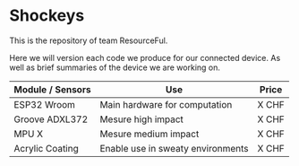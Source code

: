 # Shockeys

This is the repository of team ResourceFul. 

Here we will version each code we produce for our connected device. As well as brief summaries of the device we are working on. 

| Module / Sensors | Use | Price |
| ------------- | ------------- |------------- |
| ESP32 Wroom  | Main hardware for computation | X CHF
| Groove ADXL372  | Mesure high impact  | X CHF
| MPU X  | Mesure medium impact  | X CHF |
| Acrylic Coating  | Enable use in sweaty environments  | X CHF |

